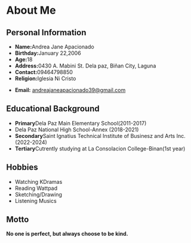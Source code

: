 <h1>About Me</h1>
<h2>Personal Information</h2>
 <ul>
  <li><strong>Name:</strong>Andrea Jane Apacionado</li>
  <li><strong>Birthday:</strong>January 22,2006</li>
  <li><strong>Age:</strong>18</li>
  <li><strong>Address:</strong>0430 A. Mabini St. Dela paz, Biñan City, Laguna</li>
  <li><strong>Contact:</strong>09464798850</li>
  <li><strong>Religion:</strong>Iglesia Ni Cristo</li>
 </ul>
<ul>   
    <li><strong>Email:</strong> <a href="https://mail.google.com/mail/u/1/?view=cm&fs=1&to=andreajaneapacionado39@gmail.com&tf=1">andreajaneapacionado39@gmail.com<a/></li>     
</ul>
<h2>Educational Background</h2>
<ul>
  <li><strong>Primary</strong>Dela Paz Main Elementary School(2011-2017)</li>
  <li>Dela Paz National High School-Annex (2018-2021)</li>
  <li><strong>Secondary</strong>Saint Ignatius Technical Institute of Businesz and Arts Inc.(2022-2024)</li>
  <li><strong>Tertiary</strong>Cutrently studying at La Consolacion College-Binan(1st year)</li>
</ul>
<h2>Hobbies</h2>
<ul>
  <li>Watching KDramas</li>
  <li>Reading Wattpad</li>
  <li>Sketching/Drawing</li>
  <li>Listening Musics</li>
</ul>
<h2>Motto</h2>
<strong>No one is perfect, but always choose to be kind.</strong>

